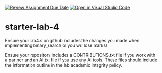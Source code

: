 [![Review Assignment Due Date](https://classroom.github.com/assets/deadline-readme-button-24ddc0f5d75046c5622901739e7c5dd533143b0c8e959d652212380cedb1ea36.svg)](https://classroom.github.com/a/DmVjHJx3)
[![Open in Visual Studio Code](https://classroom.github.com/assets/open-in-vscode-718a45dd9cf7e7f842a935f5ebbe5719a5e09af4491e668f4dbf3b35d5cca122.svg)](https://classroom.github.com/online_ide?assignment_repo_id=12647591&assignment_repo_type=AssignmentRepo)
# starter-lab-4

Ensure your lab4.s on github includes the changes you made when implementing binary_search or you will lose marks!

Ensure your repository includes a CONTRIBUTIONS.txt file if you work with a partner and an AI.txt file if you use 
any AI tools.  These files should include the information outline in the lab academic integrity policy.
